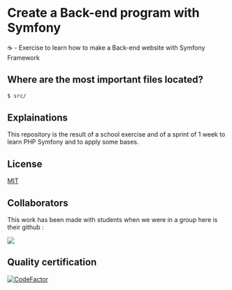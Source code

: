 # Create a Back-end program with Symfony
☕️ - Exercise to learn how to make a Back-end website with Symfony Framework

## Where are the most important files located?

```bash
$ src/
```

## Explainations 
This repository is the result of a school exercise and of a sprint of 1 week to learn PHP Symfony and to apply some bases.

## License
[MIT](https://choosealicense.com/licenses/mit/)


## Collaborators

This work has been made with students when we were in a group here is their github :

<a href="https://github.com/CodingFactory-Repos/Symfony-Orchindeed/graphs/contributors">
  <img src="https://contrib.rocks/image?repo=CodingFactory-Repos/Symfony-Orchindeed" />
</a>


## Quality certification
[![CodeFactor](https://www.codefactor.io/repository/github/CodingFactory-Repos/Symfony-Orchindeed/badge)](https://www.codefactor.io/repository/github/CodingFactory-Repos/Symfony-Orchindeed)

